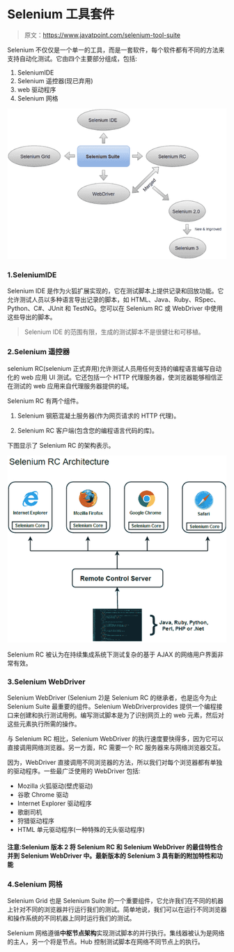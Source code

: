 # Selenium 工具套件

> 原文：<https://www.javatpoint.com/selenium-tool-suite>

Selenium 不仅仅是一个单一的工具，而是一套软件，每个软件都有不同的方法来支持自动化测试。它由四个主要部分组成，包括:

1.  SeleniumIDE
2.  Selenium 遥控器(现已弃用)
3.  web 驱动程序
4.  Selenium 网格

![Selenium Tool Suite](img/21e52f5d8b8a74ba3c8aa84a29f8c2a8.png)

### 1.SeleniumIDE

Selenium IDE 是作为火狐扩展实现的，它在测试脚本上提供记录和回放功能。它允许测试人员以多种语言导出记录的脚本，如 HTML、Java、Ruby、RSpec、Python、C#、JUnit 和 TestNG。您可以在 Selenium RC 或 WebDriver 中使用这些导出的脚本。

> Selenium IDE 的范围有限，生成的测试脚本不是很健壮和可移植。

### 2.Selenium 遥控器

selenium RC(selenium 正式弃用)允许测试人员用任何支持的编程语言编写自动化的 web 应用 UI 测试。它还包括一个 HTTP 代理服务器，使浏览器能够相信正在测试的 web 应用来自代理服务器提供的域。

Selenium RC 有两个组件。

1.  Selenium 钢筋混凝土服务器(作为网页请求的 HTTP 代理)。

2.  Selenium RC 客户端(包含您的编程语言代码的库)。

下图显示了 Selenium RC 的架构表示。

![Selenium Tool Suite](img/5641303a4b9939c60076f6d2f48af0fc.png)

Selenium RC 被认为在持续集成系统下测试复杂的基于 AJAX 的网络用户界面非常有效。

### 3.Selenium WebDriver

Selenium WebDriver (Selenium 2)是 Selenium RC 的继承者，也是迄今为止 Selenium Suite 最重要的组件。Selenium WebDriverprovides 提供一个编程接口来创建和执行测试用例。编写测试脚本是为了识别网页上的 web 元素，然后对这些元素执行所需的操作。

与 Selenium RC 相比，Selenium WebDriver 的执行速度要快得多，因为它可以直接调用网络浏览器。另一方面，RC 需要一个 RC 服务器来与网络浏览器交互。

因为，WebDriver 直接调用不同浏览器的方法，所以我们对每个浏览器都有单独的驱动程序。一些最广泛使用的 WebDriver 包括:

*   Mozilla 火狐驱动(壁虎驱动)
*   谷歌 Chrome 驱动
*   Internet Explorer 驱动程序
*   歌剧司机
*   狩猎驱动程序
*   HTML 单元驱动程序(一种特殊的无头驱动程序)

#### 注意:Selenium 版本 2 将 Selenium RC 和 Selenium WebDriver 的最佳特性合并到 Selenium WebDriver 中。最新版本的 Selenium 3 具有新的附加特性和功能

### 4.Selenium 网格

Selenium Grid 也是 Selenium Suite 的一个重要组件，它允许我们在不同的机器上针对不同的浏览器并行运行我们的测试。简单地说，我们可以在运行不同浏览器和操作系统的不同机器上同时运行我们的测试。

Selenium 网格遵循**中枢节点架构**实现测试脚本的并行执行。集线器被认为是网络的主人，另一个将是节点。Hub 控制测试脚本在网络不同节点上的执行。